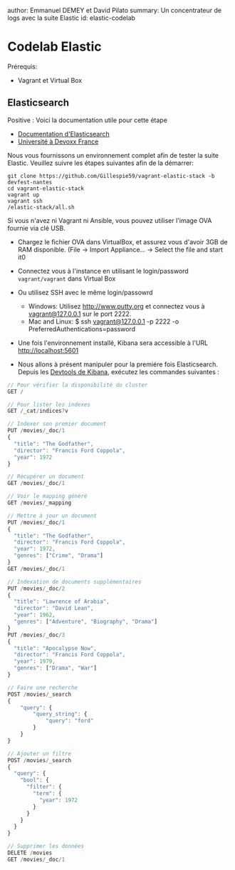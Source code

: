 author: Emmanuel DEMEY et David Pilato
summary: Un concentrateur de logs avec la suite Elastic
id: elastic-codelab

# Codelab Elastic

Prérequis:

- Vagrant et Virtual Box

## Elasticsearch

Positive
: Voici la documentation utile pour cette étape

- [Documentation d'Elasticsearch](https://www.elastic.co/guide/en/elasticsearch/reference/current/index.html)
- [Université à Devoxx France](https://www.youtube.com/watch?v=0J5Xt5CCQhQ)

Nous vous fournissons un environnement complet afin de tester la suite Elastic. Veuillez suivre les étapes suivantes afin de la démarrer:

```shell
git clone https://github.com/Gillespie59/vagrant-elastic-stack -b devfest-nantes
cd vagrant-elastic-stack
vagrant up
vagrant ssh
/elastic-stack/all.sh
```

Si vous n'avez ni Vagrant ni Ansible, vous pouvez utiliser l'image OVA fournie via clé USB.

- Chargez le fichier OVA dans VirtualBox, et assurez vous d'avoir 3GB de RAM disponible. (File -> Import Appliance... -> Select the file and start it0
- Connectez vous à l'instance en utilisant le login/password `vagrant/vagrant` dans Virtual Box
- Ou utilisez SSH avec le même login/passowrd

  - Windows: Utilisez http://www.putty.org et connectez vous à vagrant@127.0.0.1 sur le port 2222.
  - Mac and Linux: $ ssh vagrant@127.0.0.1 -p 2222 -o PreferredAuthentications=password

- Une fois l'environnement installé, Kibana sera accessible à l'URL [http://localhost:5601](http://localhost:5601)

- Nous allons à présent manipuler pour la premiére fois Elasticsearch. Depuis les [Devtools de Kibana](<http://localhost:5601/app/kibana#/dev_tools/console?_g=()>), exécutez les commandes suivantes :

```js
// Pour vérifier la disponibilité du cluster
GET /

// Pour lister les indexes
GET /_cat/indices?v

// Indexer son premier document
PUT /movies/_doc/1
{
  "title": "The Godfather",
  "director": "Francis Ford Coppola",
  "year": 1972
}

// Récupérer un document
GET /movies/_doc/1

// Voir le mapping généré
GET /movies/_mapping

// Mettre à jour un document
PUT /movies/_doc/1
{
  "title": "The Godfather",
  "director": "Francis Ford Coppola",
  "year": 1972,
  "genres": ["Crime", "Drama"]
}
GET /movies/_doc/1

// Indexation de documents supplémentaires
PUT /movies/_doc/2
{
  "title": "Lawrence of Arabia",
  "director": "David Lean",
  "year": 1962,
  "genres": ["Adventure", "Biography", "Drama"]
}
PUT /movies/_doc/3
{
  "title": "Apocalypse Now",
  "director": "Francis Ford Coppola",
  "year": 1979,
  "genres": ["Drama", "War"]
}

// Faire une recherche
POST /movies/_search
{
    "query": {
        "query_string": {
            "query": "ford"
        }
    }
}

// Ajouter un filtre
POST /movies/_search
{
  "query": {
    "bool": {
      "filter": {
        "term": {
          "year": 1972
        }
      }
    }
  }
}

// Supprimer les données
DELETE /movies
GET /movies/_doc/1
```
